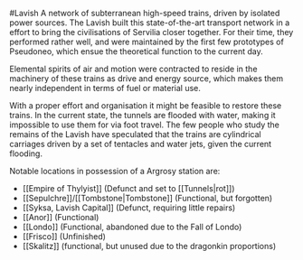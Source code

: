 #Lavish 
A network of subterranean high-speed trains, driven by isolated power sources. 
The Lavish built this state-of-the-art transport network in a effort to bring the civilisations of Servilia closer together. For their time, they performed rather well, and were maintained by the first few prototypes of Pseudoneo, which ensue the theoretical function to the current day. 

Elemental spirits of air and motion were contracted to reside in the machinery of these trains as drive and energy source, which makes them nearly independent in terms of fuel or material use. 

With a proper effort and organisation it might be feasible to restore these trains. 
In the current state, the tunnels are flooded with water, making it impossible to use them for via foot travel. The few people who study the remains of the Lavish have speculated that the trains are cylindrical carriages driven by a set of tentacles and water jets, given the current flooding. 


Notable locations in possession of a Argrosy station are: 
- [[Empire of Thylyist]] (Defunct and set to [[Tunnels|rot]])
- [[Sepulchre]]/[[Tombstone|Tombstone]] (Functional, but forgotten)
- [[Syksa, Lavish Capital]] (Defunct, requiring little repairs)
- [[Anor]] (Functional)
- [[Londo]] (Functional, abandoned due to the Fall of Londo)
- [[Frisco]] (Unfinished)
- [[Skalitz]] (functional, but unused due to the dragonkin proportions)